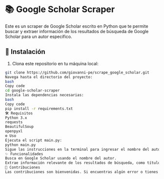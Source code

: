 # 📚 Google Scholar Scraper

Este es un scraper de Google Scholar escrito en Python que te permite buscar y extraer información de los resultados de búsqueda de Google Scholar para un autor específico.

## 🚀 Instalación

1. Clona este repositorio en tu máquina local:

```bash
git clone https://github.com/giovanni-pe/scrape_google_scholar.git
Navega hasta el directorio del proyecto:
bash
Copy code
cd google-scholar-scraper
Instala las dependencias necesarias:
bash
Copy code
pip install -r requirements.txt
🛠️ Requisitos
Python 3.x
requests
BeautifulSoup
openpyxl
⚙️ Uso
Ejecuta el script main.py:
python main.py
Sigue las instrucciones en la terminal para ingresar el nombre del autor y el número de páginas que deseas buscar en Google Scholar.
✨ Funcionalidades
Busca en Google Scholar usando el nombre del autor.
Extrae información relevante de los resultados de búsqueda, como título, autores, fecha de publicación, enlace, resumen, número de citas y tipo de documento.
🤝 Contribuciones
Las contribuciones son bienvenidas. Si encuentras algún error o tienes una idea de mejora, por favor abre un nuevo issue o envía un pull request.